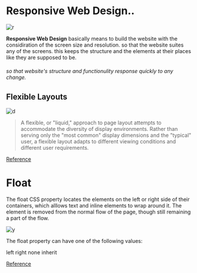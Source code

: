 # Responsive Web Design..

![r](https://hackernoon.com/images/1tjg32bo.jpg)


**Responsive Web Design** basically means to build the website with the considiration of the screen size and resolution. so that the website suites any of the screens. this keeps the structure and the elements at their places like they are supposed to be.


###### so that website's structure and functionulity response quickly to any change.


## Flexible Layouts
![d](https://daks2k3a4ib2z.cloudfront.net/56cd68220565856c6df62081/570d7b631a487b221cf04c9c_flexbox.png)

> A flexible, or "liquid," approach to page layout attempts to accommodate the diversity of display environments. Rather than serving only the "most common" display dimensions and the "typical" user, a flexible layout adapts to different viewing conditions and different user requirements.


[Reference](https://learn.shayhowe.com/advanced-html-css/responsive-web-design/)




# Float
The float CSS property locates the elements on the left or right side of their containers, which alllows text and inline elements to wrap around it. The element is removed from the normal flow of the page, though still remaining a part of the flow.

![y](https://i1.wp.com/css-tricks.com/wp-content/csstricks-uploads/web-text-wrap.png?resize=540%2C270&ssl=1)

The float property can have one of the following values:

left 
right 
none 
inherit 

[Reference](https://css-tricks.com/all-about-floats/)


